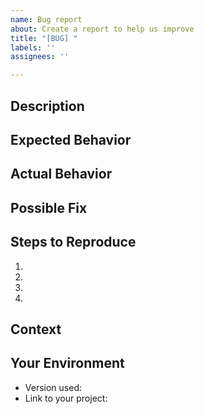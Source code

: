 ```yaml
---
name: Bug report
about: Create a report to help us improve
title: "[BUG] "
labels: ''
assignees: ''

---
```


<!-- Thanks for reporting an issue! -->
<!-- If you have a question or you need help, try the discussion board: https://github.com/katawaredev/discussions -->

## Description
<!--- Provide a detailed introduction to the issue itself, and why you consider it to be a bug -->

## Expected Behavior
<!--- Tell us what should happen -->

## Actual Behavior
<!--- Tell us what happens instead -->

## Possible Fix
<!--- Not obligatory, but suggest a fix or reason for the bug -->

## Steps to Reproduce
<!--- Provide a link to a live example, or an unambiguous set of steps to -->
<!--- reproduce this bug. Include code to reproduce, if relevant -->

1.
2.
3.
4.

## Context
<!--- How has this bug affected you? What were you trying to accomplish? -->

## Your Environment
<!--- Include as many relevant details about the environment you experienced the bug in -->
* Version used:
* Link to your project:
